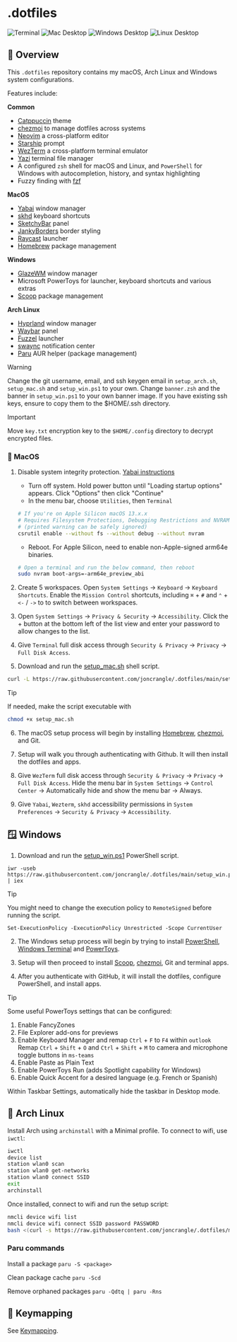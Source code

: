 # .dotfiles

![Terminal](./assets/terminal.png)
![Mac Desktop](./assets/desktop_mac.png)
![Windows Desktop](./assets/desktop_win.png)
![Linux Desktop](./assets/desktop_linux.png)

## 📘 Overview

This `.dotfiles` repository contains my macOS, Arch Linux and Windows system configurations.

Features include:

**Common**
- [Catppuccin](https://github.com/catppuccin) theme
- [chezmoi](https://chezmoi.io/) to manage dotfiles across systems
- [Neovim](https://neovim.io/) a cross-platform editor
- [Starship](https://starship.rs/) prompt
- [WezTerm](https://wezfurlong.org/wezterm/) a cross-platform terminal emulator
- [Yazi](https://github.com/sxyazi/yazi) terminal file manager
- A configured `zsh` shell for macOS and Linux, and `PowerShell` for Windows with autocompletion, history, and syntax highlighting
- Fuzzy finding with [fzf](https://github.com/junegunn/fzf)

**MacOS**
- [Yabai](https://github.com/koekeishiya/yabai) window manager
- [skhd](https://github.com/koekeishiya/skhd) keyboard shortcuts
- [SketchyBar](https://github.com/FelixKratz/SketchyBar) panel
- [JankyBorders](https://github.com/FelixKratz/JankyBorders) border styling
- [Raycast](https://www.raycast.com/) launcher
- [Homebrew](https://brew.sh/) package management

**Windows**
- [GlazeWM](https://github.com/glzr-io/glazewm) window manager
- Microsoft PowerToys for launcher, keyboard shortcuts and various extras
- [Scoop](https://scoop.sh/) package management

**Arch Linux**
- [Hyprland](https://hyprland.org/) window manager
- [Waybar](https://github.com/Alexays/Waybar) panel
- [Fuzzel](https://codeberg.org/dnkl/fuzzel) launcher
- [swaync](https://github.com/ErikReider/SwayNotificationCenter) notification center
- [Paru](https://github.com/Morganamilo/paru) AUR helper (package management)

> [!WARNING]
> Change the git username, email, and ssh keygen email in `setup_arch.sh`, `setup_mac.sh` and `setup_win.ps1` to your own.
> Change `banner.zsh` and the banner in `setup_win.ps1` to your own banner image.
> If you have existing ssh keys, ensure to copy them to the $HOME/.ssh directory.

> [!IMPORTANT]
> Move `key.txt` encryption key to the `$HOME/.config` directory to decrypt encrypted files.

### 🍎 MacOS

1. Disable system integrity protection. [Yabai instructions](https://github.com/koekeishiya/yabai/wiki/Disabling-System-Integrity-Protection)

    - Turn off system. Hold power button until "Loading startup options" appears. Click "Options" then click "Continue"
    - In the menu bar, choose `Utilities`, then `Terminal`

    ```zsh
    # If you're on Apple Silicon macOS 13.x.x
    # Requires Filesystem Protections, Debugging Restrictions and NVRAM Protection to be disabled
    # (printed warning can be safely ignored)
    csrutil enable --without fs --without debug --without nvram
    ```

    - Reboot. For Apple Silicon, need to enable non-Apple-signed arm64e binaries.

    ```zsh
    # Open a terminal and run the below command, then reboot
    sudo nvram boot-args=-arm64e_preview_abi
    ```

2. Create 5 workspaces. Open `System Settings` -> `Keyboard` -> `Keyboard Shortcuts`. Enable the `Mission Control` shortcuts, including `⌘` + `#` and `⌃` + `<-` / `->` to to switch between workspaces.

3. Open `System Settings` -> `Privacy & Security` -> `Accessibility`. Click the + button at the bottom left of the list view and enter your password to allow changes to the list.

4. Give `Terminal` full disk access through `Security & Privacy` -> `Privacy` -> `Full Disk Access`.

5. Download and run the [setup_mac.sh](https://github.com/joncrangle/.dotfiles/raw/main/setup_mac.sh) shell script.

```zsh
curl -L https://raw.githubusercontent.com/joncrangle/.dotfiles/main/setup_mac.sh | sh
```

> [!TIP]
> If needed, make the script executable with
>
> ```zsh
> chmod +x setup_mac.sh
> ```

6. The macOS setup process will begin by installing [Homebrew](https://brew.sh/), [chezmoi](https://chezmoi.io/), and Git.

7. Setup will walk you through authenticating with Github. It will then install the dotfiles and apps.

8. Give `WezTerm` full disk access through `Security & Privacy` -> `Privacy` -> `Full Disk Access`. Hide the menu bar in `System Settings` -> `Control Center` -> Automatically hide and show the menu bar -> Always.

9. Give `Yabai`, `Wezterm`, `skhd` accessibility permissions in `System Preferences` -> `Security & Privacy` -> `Accessibility`.

## 🪟 Windows

1. Download and run the [setup_win.ps1](https://github.com/joncrangle/.dotfiles/raw/main/setup_win.ps1) PowerShell script.

```pwsh
iwr -useb https://raw.githubusercontent.com/joncrangle/.dotfiles/main/setup_win.ps1 | iex
```

> [!TIP]
> You might need to change the execution policy to `RemoteSigned` before running the script.
>
> ```pwsh
> Set-ExecutionPolicy -ExecutionPolicy Unrestricted -Scope CurrentUser
> ```

2. The Windows setup process will begin by trying to install [PowerShell](https://apps.microsoft.com/detail/9mz1snwt0n5d?hl=en-US&gl=US), [Windows Terminal](https://apps.microsoft.com/detail/9n0dx20hk701?hl=en-US&gl=US) and [PowerToys](https://apps.microsoft.com/detail/xp89dcgq3k6vld?hl=en-US&gl=US).

3. Setup will then proceed to install [Scoop](https://scoop.sh/), [chezmoi](https://chezmoi.io/), Git and terminal apps.

4. After you authenticate with GitHub, it will install the dotfiles, configure PowerShell, and install apps.

> [!TIP]
> Some useful PowerToys settings that can be configured:
>
> 1. Enable FancyZones
> 2. File Explorer add-ons for previews
> 3. Enable Keyboard Manager and remap `Ctrl` + `F` to `F4` within `outlook`
>    Remap `Ctrl` + `Shift` + `O` and `Ctrl` + `Shift` + `M` to camera and microphone toggle buttons in `ms-teams`
> 4. Enable Paste as Plain Text
> 5. Enable PowerToys Run (adds Spotlight capability for Windows)
> 6. Enable Quick Accent for a desired language (e.g. French or Spanish)
>
> Within Taskbar Settings, automatically hide the taskbar in Desktop mode.

## 🐧 Arch Linux

Install Arch using `archinstall` with a Minimal profile. To connect to wifi, use `iwctl`:

```bash
iwctl
device list
station wlan0 scan
station wlan0 get-networks
station wlan0 connect SSID
exit
archinstall
```

Once installed, connect to wifi and run the setup script:

```bash
nmcli device wifi list
nmcli device wifi connect SSID password PASSWORD
bash <(curl -s https://raw.githubusercontent.com/joncrangle/.dotfiles/main/setup_arch.sh)
```

### Paru commands

Install a package
`paru -S <package>`

Clean package cache
`paru -Scd`

Remove orphaned packages
`paru -Qdtq | paru -Rns`

## 🧭 Keymapping

See [Keymapping](KEYMAPPING.md).
